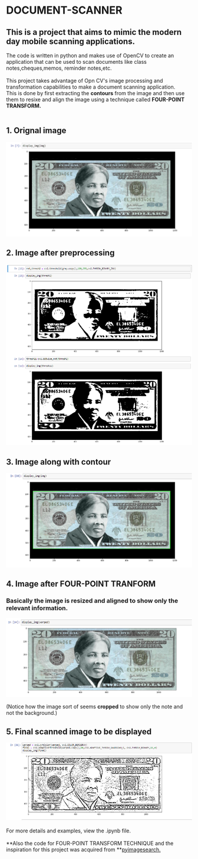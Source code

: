 # DOCUMENT-SCANNER
## This is a project that aims to mimic the modern day mobile scanning applications.
The code is written in python and makes use of OpenCV to create an application that can be used to scan documents like class notes,cheques,memos,
reminder notes,etc.</br>
</br>
This project takes advantage of Opn CV's image processing and transformation capabilities to make a document scanning application.</br>
This is done by first extracting the **contours** from the image and then use them to resixe and align the image using a technique called
**FOUR-POINT TRANSFORM.**</br>
</br>
## 1. Orignal image
<img src="https://github.com/shivamshan/DOCUMENT-SCANNER/blob/master/1.png">
</br>

## 2. Image after preprocessing
<img src="https://github.com/shivamshan/DOCUMENT-SCANNER/blob/master/2.png">
</br>

## 3. Image along with contour
<img src="https://github.com/shivamshan/DOCUMENT-SCANNER/blob/master/3.png">
</br>

## 4. Image after FOUR-POINT TRANFORM
### Basically the image is resized and aligned to show only the relevant information.
<img src="https://github.com/shivamshan/DOCUMENT-SCANNER/blob/master/4.png">

(Notice how the image sort of seems **cropped** to show only the note and not the background.)
</br>

## 5. Final scanned image to be displayed
<img src="https://github.com/shivamshan/DOCUMENT-SCANNER/blob/master/5.png">
</br>
</br>
For more details and examples, view the .ipynb file.
</br>
</br>
**Also the code for FOUR-POINT TRANSFORM TECHNIQUE and the inspiration for this project was acquired from **<a href="https://www.pyimagesearch.com/2014/08/25/4-point-opencv-getperspective-transform-example/">pyimagesearch.</a>
